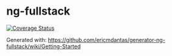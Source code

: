 # ng-fullstack

[![Coverage Status](https://coveralls.io/repos/pacoramos77/ng-fullstack/badge.svg?branch=master)](https://coveralls.io/r/pacoramos77/ng-fullstack/?branch=master)


Generated with: https://github.com/ericmdantas/generator-ng-fullstack/wiki/Getting-Started
